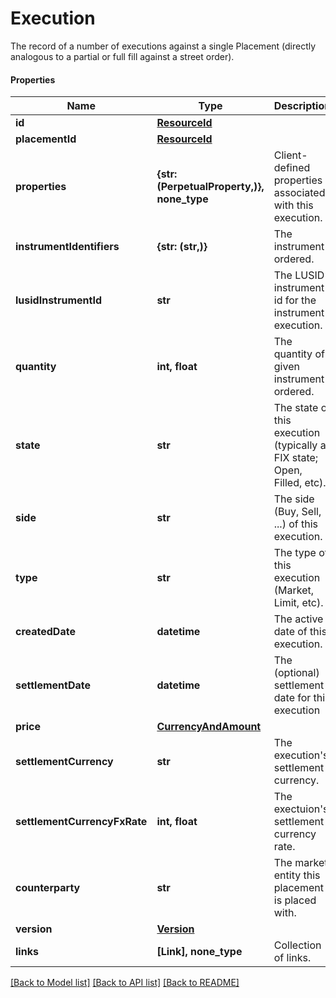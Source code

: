 # Execution

The record of a number of executions against a single Placement (directly analogous to  a partial or full fill against a street order).

#### Properties
Name | Type | Description | Notes
------------ | ------------- | ------------- | -------------
**id** | [**ResourceId**](ResourceId.md) |  | 
**placementId** | [**ResourceId**](ResourceId.md) |  | 
**properties** | **{str: (PerpetualProperty,)}, none_type** | Client-defined properties associated with this execution. | [optional] 
**instrumentIdentifiers** | **{str: (str,)}** | The instrument ordered. | 
**lusidInstrumentId** | **str** | The LUSID instrument id for the instrument execution. | 
**quantity** | **int, float** | The quantity of given instrument ordered. | 
**state** | **str** | The state of this execution (typically a FIX state; Open, Filled, etc). | 
**side** | **str** | The side (Buy, Sell, ...) of this execution. | 
**type** | **str** | The type of this execution (Market, Limit, etc). | 
**createdDate** | **datetime** | The active date of this execution. | 
**settlementDate** | **datetime** | The (optional) settlement date for this execution | [optional] 
**price** | [**CurrencyAndAmount**](CurrencyAndAmount.md) |  | 
**settlementCurrency** | **str** | The execution&#x27;s settlement currency. | 
**settlementCurrencyFxRate** | **int, float** | The exectuion&#x27;s settlement currency rate. | 
**counterparty** | **str** | The market entity this placement is placed with. | 
**version** | [**Version**](Version.md) |  | [optional] 
**links** | **[Link], none_type** | Collection of links. | [optional] 

[[Back to Model list]](../README.md#documentation-for-models) [[Back to API list]](../README.md#documentation-for-api-endpoints) [[Back to README]](../README.md)


